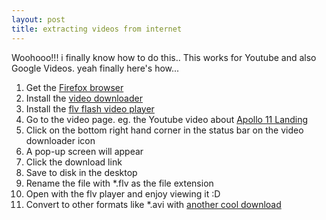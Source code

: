 ```yaml
---
layout: post
title: extracting videos from internet
---
```


Woohooo!!! i finally know how to do this.. This works for Youtube and also Google Videos. yeah finally here's how...

1. Get the [Firefox browser](http://www.get-browsers.com/mozilla-firefox/)
2. Install the [video downloader](http://javimoya.com/blog/youtube_en.php)
3. Install the [flv flash video player](http://www.download.com/FLV-Player/3000-2139_4-10467081.html)
4. Go to the video page. eg. the Youtube video about [Apollo 11 Landing](http://www.youtube.com/watch?v=R9XBAxdKVRE)
5. Click on the bottom right hand corner in the status bar on the video downloader icon
6. A pop-up screen will appear
7. Click the download link
8. Save to disk in the desktop
9. Rename the file with \*.flv as the file extension
10. Open with the flv player and enjoy viewing it :D
11. Convert to other formats like \*.avi with [another cool download](http://www.effectmatrix.com/total-video-converter/index.htm)

